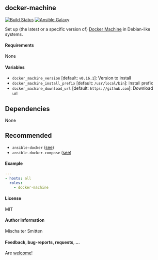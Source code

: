 ## docker-machine

[![Build Status](https://travis-ci.org/Oefenweb/ansible-docker-machine.svg?branch=master)](https://travis-ci.org/Oefenweb/ansible-docker-machine) [![Ansible Galaxy](http://img.shields.io/badge/ansible--galaxy-docker--machine-blue.svg)](https://galaxy.ansible.com/Oefenweb/docker-machine/)

Set up (the latest or a specific version of) [Docker Machine](https://docs.docker.com/machine) in Debian-like systems.

#### Requirements

None

#### Variables

* `docker_machine_version` [default: `v0.16.1`]: Version to install
* `docker_machine_install_prefix` [default: `/usr/local/bin`]: Install prefix
* `docker_machine_download_url` [default: `https://github.com`]: Download url

## Dependencies

None

## Recommended

* `ansible-docker` ([see](https://github.com/Oefenweb/ansible-docker))
* `ansible-docker-compose` ([see](https://github.com/Oefenweb/ansible-docker-compose))

#### Example

```yaml
---
- hosts: all
  roles:
    - docker-machine
```

#### License

MIT

#### Author Information

Mischa ter Smitten

#### Feedback, bug-reports, requests, ...

Are [welcome](https://github.com/Oefenweb/ansible-docker-machine/issues)!
